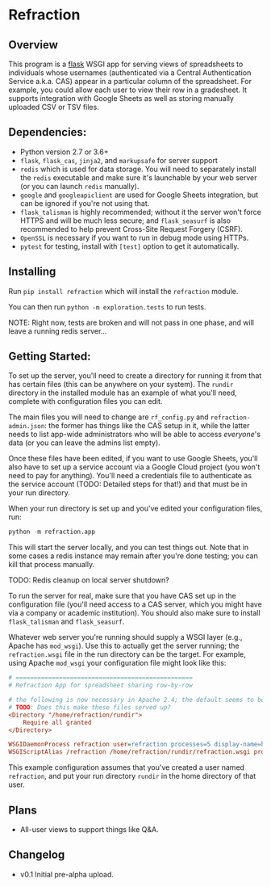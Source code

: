 # Refraction

## Overview

This program is a [flask](https://palletsprojects.com/p/flask/) WSGI app
for serving views of spreadsheets to individuals whose usernames
(authenticated via a Central Authentication Service a.k.a. CAS) appear in
a particular column of the spreadsheet. For example, you could allow each
user to view their row in a gradesheet. It supports integration with
Google Sheets as well as storing manually uploaded CSV or TSV files.


## Dependencies:

- Python version 2.7 or 3.6+
- `flask`, `flask_cas`, `jinja2`, and `markupsafe` for server support
- `redis` which is used for data storage. You will need to separately
  install the `redis` executable and make sure it's launchable by your
  web server (or you can launch `redis` manually).
- `google` and `googleapiclient` are used for Google Sheets integration,
  but can be ignored if you're not using that.
- `flask_talisman` is highly recommended; without it the server won't
  force HTTPS and will be much less secure; and `flask_seasurf` is also
  recommended to help prevent Cross-Site Request Forgery (CSRF).
- `OpenSSL` is necessary if you want to run in debug mode using HTTPs.
- `pytest` for testing, install with `[test]` option to get it automatically.


## Installing

Run `pip install refraction` which will install the `refraction` module.

You can then run `python -m exploration.tests` to run tests.

NOTE: Right now, tests are broken and will not pass in one phase, and
will leave a running redis server...


## Getting Started:

To set up the server, you'll need to create a directory for running it
from that has certain files (this can be anywhere on your system). The
`rundir` directory in the installed module has an example of what you'll
need, complete with configuration files you can edit.

The main files you will need to change are `rf_config.py` and
`refraction-admin.json`: the former has things like the CAS setup in it,
while the latter needs to list app-wide administrators who will be able
to access *everyone*'s data (or you can leave the admins list empty).

Once these files have been edited, if you want to use Google Sheets,
you'll also have to set up a service account via a Google Cloud project
(you won't need to pay for anything). You'll need a credentials file to
authenticate as the service account (TODO: Detailed steps for that!) and
that must be in your run directory.

When your run directory is set up and you've edited your configuration
files, run:

```py
python -m refraction.app
```

This will start the server locally, and you can test things out. Note
that in some cases a redis instance may remain after you're done testing;
you can kill that process manually.

TODO: Redis cleanup on local server shutdown?


To run the server for real, make sure that you have CAS set up in the
configuration file (you'll need access to a CAS server, which you might
have via a company or academic institution). You should also make sure to
install `flask_talisman` and `flask_seasurf`.

Whatever web server you're running should supply a WSGI layer (e.g.,
Apache has `mod_wsgi`). Use this to actually get the server running; the
`refraction.wsgi` file in the run directory can be the target. For
example, using Apache `mod_wsgi` your configuration file might look like
this:

```cfg
# =================================================
# Refraction App for spreadsheet sharing row-by-row

# the following is now necessary in Apache 2.4; the default seems to be to deny.
# TODO: Does this make these files served up?
<Directory "/home/refraction/rundir">
    Require all granted
</Directory>

WSGIDaemonProcess refraction user=refraction processes=5 display-name=httpd-refraction home=/home/refraction/rundir python-home=/home/refraction/refraction-python python-path=/home/refraction/rundir
WSGIScriptAlias /refraction /home/refraction/rundir/refraction.wsgi process-group=refraction
```

This example configuration assumes that you've created a user named
`refraction`, and put your run directory `rundir` in the home directory
of that user.


## Plans

- All-user views to support things like Q&A.


## Changelog

- v0.1 Initial pre-alpha upload.

